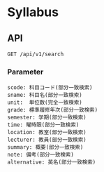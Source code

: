 # Syllabus

## API

```
GET /api/v1/search
```

### Parameter

```
scode: 科目コード(部分一致検索)
sname: 科目名(部分一致検索)
unit:  単位数(完全一致検索)
grade: 標準履修年次(部分一致検索)
semester: 学期(部分一致検索)
time: 曜時限(部分一致検索)
location: 教室(部分一致検索)
lecturer: 教員(部分一致検索)
summary: 概要(部分一致検索)
note: 備考(部分一致検索)
alternative: 英名(部分一致検索)
```

